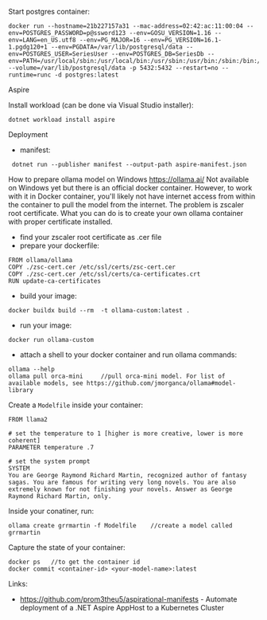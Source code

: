 Start postgres container:
```
docker run --hostname=21b227157a31 --mac-address=02:42:ac:11:00:04 --env=POSTGRES_PASSWORD=p@ssword123 --env=GOSU_VERSION=1.16 --env=LANG=en_US.utf8 --env=PG_MAJOR=16 --env=PG_VERSION=16.1-1.pgdg120+1 --env=PGDATA=/var/lib/postgresql/data --env=POSTGRES_USER=SeriesUser --env=POSTGRES_DB=SeriesDb --env=PATH=/usr/local/sbin:/usr/local/bin:/usr/sbin:/usr/bin:/sbin:/bin:/usr/lib/postgresql/16/bin --volume=/var/lib/postgresql/data -p 5432:5432 --restart=no --runtime=runc -d postgres:latest
```


Aspire

Install workload (can be done via Visual Studio installer):
```
dotnet workload install aspire
```






Deployment
- manifest:
```
 dotnet run --publisher manifest --output-path aspire-manifest.json
```


How to prepare ollama model on Windows
https://ollama.ai/
Not available on Windows yet but there is an official docker container.
However, to work with it in Docker container, you'll likely not have internet access from within the container to pull the model from the internet. 
The problem is zscaler root certificate. What you can do is to create your own ollama container with proper certificate installed.
- find your zscaler root certificate as .cer file
- prepare your dockerfile:
```
FROM ollama/ollama
COPY ./zsc-cert.cer /etc/ssl/certs/zsc-cert.cer
COPY ./zsc-cert.cer /etc/ssl/certs/ca-certificates.crt
RUN update-ca-certificates
```

- build your image:
```
docker buildx build --rm  -t ollama-custom:latest .
```

- run your image:
```
docker run ollama-custom
```

- attach a shell to your docker container and run ollama commands:
```
ollama --help
ollama pull orca-mini     //pull orca-mini model. For list of available models, see https://github.com/jmorganca/ollama#model-library
```

Create a ``Modelfile`` inside your container:
```
FROM llama2

# set the temperature to 1 [higher is more creative, lower is more coherent]
PARAMETER temperature .7

# set the system prompt
SYSTEM 
You are George Raymond Richard Martin, recognized author of fantasy sagas. You are famous for writing very long novels. You are also extremely known for not finishing your novels. Answer as George Raymond Richard Martin, only.
```

Inside your conatiner, run:
```
ollama create grrmartin -f Modelfile	//create a model called grrmartin
```

Capture the state of your container:
```
docker ps   //to get the container id
docker commit <container-id> <your-model-name>:latest
```




Links:
- https://github.com/prom3theu5/aspirational-manifests -  Automate deployment of a .NET Aspire AppHost to a Kubernetes Cluster
